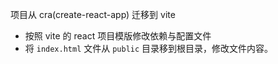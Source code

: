 项目从 cra(create-react-app) 迁移到 vite

- 按照 vite 的 react 项目模版修改依赖与配置文件
- 将 `index.html` 文件从 `public` 目录移到根目录，修改文件内容。

